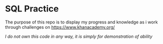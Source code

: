 # SQL Practice 
The purpose of this repo is to display my progress and knowledge as i work through 
challenges on https://www.khanacademy.org/

*I do not own this code in any way, it is simply for demonstration of ability*
 
